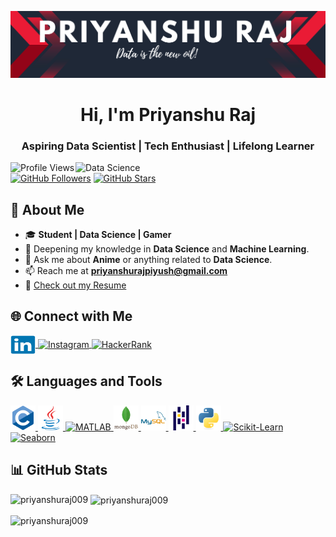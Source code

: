 ![Banner](https://github.com/priyanshuraj009/priyanshuraj009/blob/main/gitbanner.png)

<h1 align="center">Hi, I'm Priyanshu Raj</h1>
<h3 align="center">Aspiring Data Scientist | Tech Enthusiast | Lifelong Learner</h3>

<img align="right" alt="Data Science" width="400" src="https://media3.giphy.com/media/lbcLMX9B6sTsGjUmS3/giphy.gif?cid=ecf05e47o4gcpxecmho8byfhgrr2zwn844a40dc7bqx0knx7&rid=giphy.gif&ct=g">

<p align="left"> 
  <img src="https://komarev.com/ghpvc/?username=priyanshuraj009&label=Profile%20views&color=0e75b6&style=flat" alt="Profile Views" /> 
  <a href="https://github.com/priyanshuraj009?tab=followers"><img src="https://img.shields.io/github/followers/priyanshuraj009?label=Followers" alt="GitHub Followers"></a>
  <a href="https://github.com/priyanshuraj009?tab=repositories"><img src="https://img.shields.io/github/stars/priyanshuraj009?label=Stars" alt="GitHub Stars"></a>
</p>

## 🌟 About Me

- 🎓 **Student | Data Science | Gamer**
- 🌱 Deepening my knowledge in **Data Science** and **Machine Learning**.
- 💬 Ask me about **Anime** or anything related to **Data Science**.
- 📫 Reach me at **priyanshurajpiyush@gmail.com**
- 📄 [Check out my Resume](https://drive.google.com/file/d/180TzQvAZ8O-5xWDyBOp6HoHSts7CB7hj/view?usp=sharing)

## 🌐 Connect with Me

<p align="left">
  <a href="https://linkedin.com/in/priyanshuraj009" target="blank">
    <img align="center" src="https://raw.githubusercontent.com/devicons/devicon/master/icons/linkedin/linkedin-original.svg" alt="LinkedIn" height="30" width="40" />
  </a>
  <a href="https://instagram.com/priyanshu_raj_009" target="blank">
    <img align="center" src="https://raw.githubusercontent.com/devicons/devicon/master/icons/instagram/instagram-original.svg" alt="Instagram" height="30" width="40" />
  </a>
  <a href="https://www.hackerrank.com/priyanshu_009" target="blank">
    <img align="center" src="https://raw.githubusercontent.com/devicons/devicon/master/icons/hackerrank/hackerrank-original.svg" alt="HackerRank" height="30" width="40" />
  </a>
</p>

## 🛠️ Languages and Tools

<p align="left">
  <a href="https://www.cprogramming.com/" target="_blank" rel="noreferrer"> 
    <img src="https://raw.githubusercontent.com/devicons/devicon/master/icons/c/c-original.svg" alt="C" width="40" height="40"/> 
  </a> 
  <a href="https://www.java.com" target="_blank" rel="noreferrer"> 
    <img src="https://raw.githubusercontent.com/devicons/devicon/master/icons/java/java-original.svg" alt="Java" width="40" height="40"/> 
  </a> 
  <a href="https://www.mathworks.com/" target="_blank" rel="noreferrer"> 
    <img src="https://upload.wikimedia.org/wikipedia/commons/2/21/Matlab_Logo.png" alt="MATLAB" width="40" height="40"/> 
  </a> 
  <a href="https://www.mongodb.com/" target="_blank" rel="noreferrer"> 
    <img src="https://raw.githubusercontent.com/devicons/devicon/master/icons/mongodb/mongodb-original-wordmark.svg" alt="MongoDB" width="40" height="40"/> 
  </a> 
  <a href="https://www.mysql.com/" target="_blank" rel="noreferrer"> 
    <img src="https://raw.githubusercontent.com/devicons/devicon/master/icons/mysql/mysql-original-wordmark.svg" alt="MySQL" width="40" height="40"/> 
  </a> 
  <a href="https://pandas.pydata.org/" target="_blank" rel="noreferrer"> 
    <img src="https://raw.githubusercontent.com/devicons/devicon/2ae2a900d2f041da66e950e4d48052658d850630/icons/pandas/pandas-original.svg" alt="Pandas" width="40" height="40"/> 
  </a> 
  <a href="https://www.python.org" target="_blank" rel="noreferrer"> 
    <img src="https://raw.githubusercontent.com/devicons/devicon/master/icons/python/python-original.svg" alt="Python" width="40" height="40"/> 
  </a> 
  <a href="https://scikit-learn.org/" target="_blank" rel="noreferrer"> 
    <img src="https://upload.wikimedia.org/wikipedia/commons/0/05/Scikit_learn_logo_small.svg" alt="Scikit-Learn" width="40" height="40"/> 
  </a> 
  <a href="https://seaborn.pydata.org/" target="_blank" rel="noreferrer"> 
    <img src="https://seaborn.pydata.org/_images/logo-mark-lightbg.svg" alt="Seaborn" width="40" height="40"/> 
  </a> 
</p>

## 📊 GitHub Stats

<p><img align="left" src="https://github-readme-stats.vercel.app/api/top-langs?username=priyanshuraj009&show_icons=true&locale=en&layout=compact" alt="priyanshuraj009" /></p>

<p>&nbsp;<img align="center" src="https://github-readme-stats.vercel.app/api?username=priyanshuraj009&show_icons=true&locale=en" alt="priyanshuraj009" /></p>

<p><img align="center" src="https://github-readme-streak-stats.herokuapp.com/?user=priyanshuraj009&" alt="priyanshuraj009" /></p>
